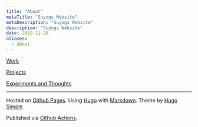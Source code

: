 ```yaml
---
title: "About"
metaTitle: "Suyogs Website"
metaDescription: "Suyogs Website"
description: "Suyogs Website"
date: 2019-11-26
aliases:
  - about
---
```


[Work](../work/)

[Projects](../projects/)

[Experiments and Thoughts](../categories/experiments/)

<!-- TODO: Add paginated / searchable index page -->

---

Hosted on [Github Pages](https://pages.github.com/). 
Using [Hugo](https://gohugo.io/) with [Markdown](https://daringfireball.net/projects/markdown/). Theme by [Hugo Simple](https://github.com/maolonglong/hugo-simple).

Published via [Github Actions](https://github.com/features/actions).
